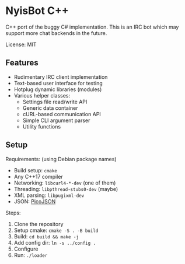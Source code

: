 # NyisBot C++

C++ port of the buggy C# implementation. This is an IRC bot
which may support more chat backends in the future.

License: MIT

## Features

 * Rudimentary IRC client implementation
 * Text-based user interface for testing
 * Hotplug dynamic libraries (modules)
 * Various helper classes:
     * Settings file read/write API
     * Generic data container
     * cURL-based communication API
     * Simple CLI argument parser
     * Utility functions

## Setup

Requirements: (using Debian package names)

 * Build setup: `cmake`
 * Any C++17 compiler
 * Networking: `libcurl4-*-dev` (one of them)
 * Threading: `libpthread-stubs0-dev` (maybe)
 * XML parsing: `libpugixml-dev`
 * JSON: [PicoJSON](https://github.com/kazuho/picojson/blob/master/picojson.h)

Steps:

1. Clone the repository
2. Setup cmake: `cmake -S . -B build`
3. Build: `cd build && make -j`
4. Add config dir: `ln -s ../config .`
5. Configure
6. Run: `./loader`

